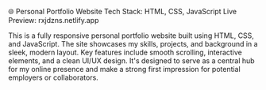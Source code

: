 🌐 Personal Portfolio Website
Tech Stack: HTML, CSS, JavaScript
Live Preview: rxjdzns.netlify.app

This is a fully responsive personal portfolio website built using HTML, CSS, and JavaScript. The site showcases my skills, projects, and background in a sleek, modern layout. Key features include smooth scrolling, interactive elements, and a clean UI/UX design. It's designed to serve as a central hub for my online presence and make a strong first impression for potential employers or collaborators.
